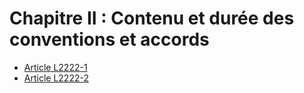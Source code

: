 # Chapitre II : Contenu et durée des conventions et accords

* [Article L2222-1](./LEGIARTI000022234398.md)
* [Article L2222-2](./LEGIARTI000006901663.md)
